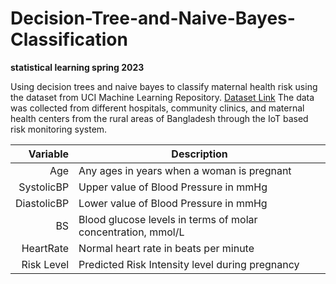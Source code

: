 # Decision-Tree-and-Naive-Bayes-Classification
**statistical learning spring 2023**

Using decision trees and naive bayes to classify maternal health risk using the dataset from UCI Machine Learning Repository. [Dataset Link](archive.ics.uci.edu/ml/datasets/Maternal+Health+Risk+Data+Set)
The data was collected from different hospitals, community clinics, and maternal health centers from the rural areas of Bangladesh through the IoT based risk monitoring system. 


| Variable | Description |
|-----:|---------------|
|     Age| Any ages in years when a woman is pregnant              |
|     SystolicBP| Upper value of Blood Pressure in mmHg              |
|     DiastolicBP| Lower value of Blood Pressure in mmHg              |
|     BS| Blood glucose levels in terms of molar concentration, mmol/L              |
|     HeartRate| Normal heart rate in beats per minute              |
|     Risk Level| Predicted Risk Intensity level during pregnancy              |
